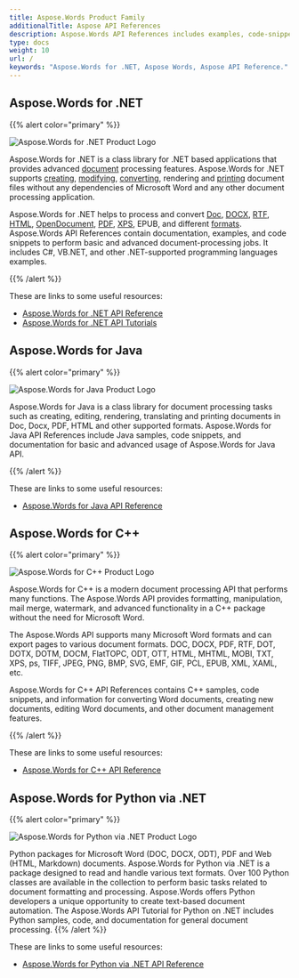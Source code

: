 ```yaml
---
title: Aspose.Words Product Family
additionalTitle: Aspose API References
description: Aspose.Words API References includes examples, code-snippets and documentation that helps developers platforms for a variety of document processing tasks.
type: docs
weight: 10
url: /
keywords: "Aspose.Words for .NET, Aspose Words, Aspose API Reference."
---
```


## Aspose.Words for .NET

{{% alert color="primary" %}}

![Aspose.Words for .NET Product Logo](home_1.png)

Aspose.Words for .NET is a class library for .NET based applications that provides advanced [document](/words/net/aspose.words/document/) processing features. Aspose.Words for .NET supports [creating](/words/net/aspose.words/document/document/), [modifying](/words/net/aspose.words/document/document/#constructor_3), [converting](/words/net/aspose.words/document/save/), rendering and [printing](/words/net/aspose.words/document/print/) document files without any dependencies of Microsoft Word and any other document processing application.
     
Aspose.Words for .NET helps to process and convert [Doc](/words/net/aspose.words.saving/docsaveoptions/), [DOCX](/words/net/aspose.words.saving/docsaveoptions/), [RTF](/words/net/aspose.words.saving/rtfsaveoptions/), [HTML](/words/net/aspose.words.saving/htmlsaveoptions/), [OpenDocument](/words/net/aspose.words.saving/odtsaveoptions/), [PDF](/words/net/aspose.words.saving/pdfsaveoptions/), [XPS](/words/net/aspose.words.saving/xpssaveoptions/), EPUB, and different [formats](/words/net/aspose.words.saving/). Aspose.Words API References contain documentation, examples, and code snippets to perform basic and advanced document-processing jobs. It includes C#, VB.NET, and other .NET-supported programming languages examples.


{{% /alert %}}

These are links to some useful resources:
- [Aspose.Words for .NET API Reference](/words/net/)
- [Aspose.Words for .NET API Tutorials](/tutorials/words/net/)

## Aspose.Words for Java

{{% alert color="primary" %}}

![Aspose.Words for Java Product Logo](home_2.png)

Aspose.Words for Java is a class library for document processing tasks such as creating, editing, rendering, translating and printing documents in Doc, Docx, PDF, HTML and other supported formats. Aspose.Words for Java API References include Java samples, code snippets, and documentation for basic and advanced usage of Aspose.Words for Java API. 

{{% /alert %}}

These are links to some useful resources:

- [Aspose.Words for Java API Reference](/words/java/)


## Aspose.Words for C++

{{% alert color="primary" %}}

![Aspose.Words for C++ Product Logo](home_3.png)

Aspose.Words for C++ is a modern document processing API that performs many functions. The Aspose.Words API provides formatting, manipulation, mail merge, watermark, and advanced functionality in a C++ package without the need for Microsoft Word.

The Aspose.Words API supports many Microsoft Word formats and can export pages to various document formats. DOC, DOCX, PDF, RTF, DOT, DOTX, DOTM, DOCM, FlatTOPC, ODT, OTT, HTML, MHTML, MOBI, TXT, XPS, ps, TIFF, JPEG, PNG, BMP, SVG, EMF, GIF, PCL, EPUB, XML, XAML, etc.

Aspose.Words for C++ API References contains C++ samples, code snippets, and information for converting Word documents, creating new documents, editing Word documents, and other document management features.

{{% /alert %}}

These are links to some useful resources:

- [Aspose.Words for C++ API Reference](/words/cpp)

## Aspose.Words for Python via .NET

{{% alert color="primary" %}}

![Aspose.Words for Python via .NET Product Logo](home_4.png)

Python packages for Microsoft Word (DOC, DOCX, ODT), PDF and Web (HTML, Markdown) documents. Aspose.Words for Python via .NET is a package designed to read and handle various text formats. Over 100 Python classes are available in the collection to perform basic tasks related to document formatting and processing. Aspose.Words offers Python developers a unique opportunity to create text-based document automation. The Aspose.Words API Tutorial for Python on .NET includes Python samples, code, and documentation for general document processing.
{{% /alert %}}

These are links to some useful resources:
- [Aspose.Words for Python via .NET API Reference](/words/python-net/)

